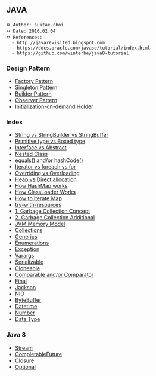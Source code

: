 ## JAVA

```
ㅁ Author: suktae.choi
ㅁ Date: 2016.02.04
ㅁ References:
  - http://javarevisited.blogspot.com
  - https://docs.oracle.com/javase/tutorial/index.html
  - https://github.com/winterbe/java8-tutorial
```

### Design Pattern
- [Factory Pattern](https://github.com/agongi/study/tree/master/java/factory-pattern/)
- [Singleton Pattern](https://github.com/agongi/study/tree/master/java/singleton-pattern/)
- [Builder Pattern](https://github.com/agongi/study/tree/master/java/builder-pattern/)
- [Observer Pattern](https://github.com/agongi/study/tree/master/java/observer-pattern/)
- [Initialization-on-demand Holder](https://en.wikipedia.org/wiki/Initialization-on-demand_holder_idiom)

### Index
- [String vs StringBuilder vs StringBuffer](https://github.com/agongi/study/tree/master/java/string-stringbuilder-stringbuffer/)
- [Primitive type vs Boxed type](https://github.com/agongi/study/tree/master/java/primitive-boxed/)
- [Interface vs Abstract](https://github.com/agongi/study/tree/master/java/interface-abstract/)
- [Nested Class](https://github.com/agongi/study/tree/master/java/nested-class/)
- [equals() and/or hashCode()](https://github.com/agongi/study/tree/master/java/equals-hashcode/)
- [Iterator vs foreach vs for](https://github.com/agongi/study/tree/master/java/iterator-foreach-for/)
- [Overriding vs Overloading](https://github.com/agongi/study/tree/master/java/overriding-overloading/)
- [Heap vs Direct allocation](https://github.com/agongi/study/tree/master/java/heap-direct-allocation/)
- [How HashMap works](https://github.com/agongi/study/tree/master/java/how-hashmap-works/)
- [How ClassLoader Works](https://github.com/agongi/study/tree/master/java/classloader/)
- [How to iterate Map](https://github.com/agongi/study/tree/master/java/how-to-iterate-map/)
- [try-with-resources](https://github.com/agongi/study/tree/master/java/try-with-resources/)
- [1. Garbage Collection Concept](https://github.com/agongi/study/tree/master/java/garbage-collection-1-concept/)
- [2. Garbage Collection Additional](https://github.com/agongi/study/tree/master/java/garbage-collection-2-additional/)
- [JVM Memory Model](https://github.com/agongi/study/tree/master/java/jvm-memory-model/)
- [Collections](https://github.com/agongi/study/tree/master/java/collections/)
- [Generics](https://github.com/agongi/study/tree/master/java/generics/)
- [Enumerations](https://github.com/agongi/study/tree/master/java/enum/)
- [Exception](https://github.com/agongi/study/tree/master/java/exception/)
- [Varargs](https://github.com/agongi/study/tree/master/java/varargs/)
- [Serializable](https://github.com/agongi/study/tree/master/java/serializable/)
- [Cloneable](https://github.com/agongi/study/tree/master/java/cloneable/)
- [Comparable and/or Comparator](https://github.com/agongi/study/tree/master/java/comparable-comparator/)
- [Final](https://github.com/agongi/study/tree/master/java/final/)
- [Jackson](https://github.com/agongi/study/tree/master/java/jackson/)
- [NIO](https://github.com/agongi/study/tree/master/java/nio/)
- [ByteBuffer](https://github.com/agongi/study/tree/master/java/bytebuffer/)
- [Datetime](https://github.com/agongi/study/tree/master/java/datetime/)
- [Number](https://github.com/agongi/study/tree/master/java/number/)
- [Data Type](https://github.com/agongi/study/tree/master/java/data-type/)

### Java 8
- [Stream](https://github.com/agongi/study/tree/master/java/stream/)
- [CompletableFuture](https://github.com/agongi/study/tree/master/java/completable-future/)
- [Closure](https://github.com/agongi/study/tree/master/java/closure/)
- [Optional](https://github.com/agongi/study/tree/master/java/optional/)
